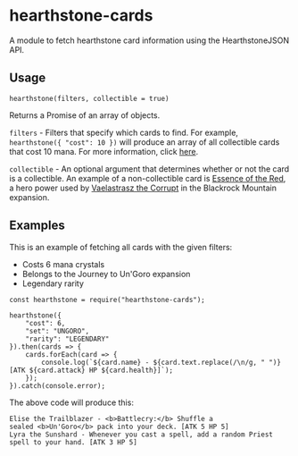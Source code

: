 # hearthstone-cards
A module to fetch hearthstone card information using the HearthstoneJSON API.

## Usage
`hearthstone(filters, collectible = true)`

Returns a Promise of an array of objects.

`filters` - Filters that specify which cards to find. For example, `hearthstone({ "cost": 10 })` will produce an array of all collectible cards that cost 10 mana. For more information, click [here](https://hearthstonejson.com/).

`collectible` - An optional argument that determines whether or not the card is a collectible. An example of a non-collectible card is [Essence of the Red](http://hearthstone.gamepedia.com/Essence_of_the_Red_(Normal)), a hero power used by [Vaelastrasz the Corrupt](http://hearthstone.gamepedia.com/Vaelastrasz_the_Corrupt) in the Blackrock Mountain expansion.

## Examples
This is an example of fetching all cards with the given filters:
- Costs 6 mana crystals
- Belongs to the Journey to Un'Goro expansion
- Legendary rarity
```
const hearthstone = require("hearthstone-cards");

hearthstone({
    "cost": 6,
    "set": "UNGORO",
    "rarity": "LEGENDARY"
}).then(cards => {
    cards.forEach(card => {
        console.log(`${card.name} - ${card.text.replace(/\n/g, " ")} [ATK ${card.attack} HP ${card.health}]`);
    });
}).catch(console.error);
```
The above code will produce this: 
```
Elise the Trailblazer - <b>Battlecry:</b> Shuffle a sealed <b>Un'Goro</b> pack into your deck. [ATK 5 HP 5]
Lyra the Sunshard - Whenever you cast a spell, add a random Priest spell to your hand. [ATK 3 HP 5]
```
